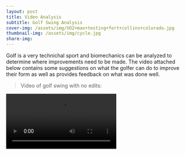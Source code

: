 ```yaml
---
layout: post 
title: Video Analysis
subtitle: Golf Swing Analysis  
cover-img: /assets/img/VO2+max+testing+fort+collins+colorado.jpg
thumbnail-img: /assets/img/cycle.jpg
share-img:
---
```


Golf is a very technichal sport and biomechanics can be analyzed to determine where improvements need to be made. The video attached below contains some suggestions on what the golfer can do to improve their form as well as provides feedback on what was done well.

>Video of golf swing with no edits:
>
<video src="video-75ce9a3b-8cc8-43b8-bbaf-0bb870106a63 (1).mp4" controls>
  Your browser does not support the video tag.
</video>



